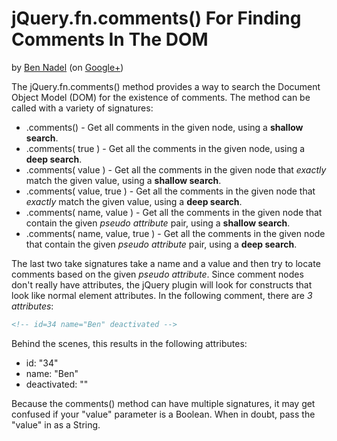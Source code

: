 
# jQuery.fn.comments() For Finding Comments In The DOM

by [Ben Nadel][1] (on [Google+][2])

The jQuery.fn.comments() method provides a way to search the Document Object Model (DOM)
for the existence of comments. The method can be called with a variety of signatures:

* .comments() - Get all comments in the given node, using a __shallow search__.
* .comments( true ) - Get all the comments in the given node, using a __deep search__.
* .comments( value ) - Get all the comments in the given node that _exactly_ match the given value, using a __shallow search__.
* .comments( value, true ) - Get all the comments in the given node that _exactly_ match the given value, using a __deep search__.
* .comments( name, value ) - Get all the comments in the given node that contain the given _pseudo attribute_ pair, using a __shallow search__.
* .comments( name, value, true ) - Get all the comments in the given node that contain the given _pseudo attribute_ pair, using a __deep search__.

The last two take signatures take a name and a value and then try to locate comments based
on the given _pseudo attribute_. Since comment nodes don't really have attributes, the 
jQuery plugin will look for constructs that look like normal element attributes. In the 
following comment, there are _3 attributes_:

```html
<!-- id=34 name="Ben" deactivated -->
```

Behind the scenes, this results in the following attributes:

* id: "34"
* name: "Ben"
* deactivated: ""

Because the comments() method can have multiple signatures, it may get confused if your
"value" parameter is a Boolean. When in doubt, pass the "value" in as a String.


[1]: http://www.bennadel.com
[2]: https://plus.google.com/108976367067760160494?rel=author